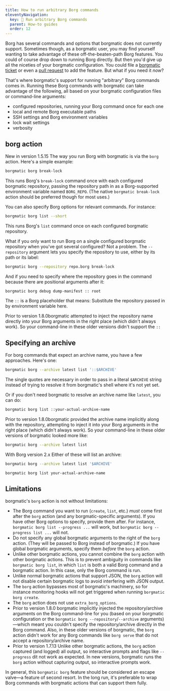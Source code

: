 ```yaml
---
title: How to run arbitrary Borg commands
eleventyNavigation:
  key: 🔧 Run arbitrary Borg commands
  parent: How-to guides
  order: 12
---
```

Borg has several commands and options that borgmatic does not currently
support. Sometimes though, as a borgmatic user, you may find yourself wanting
to take advantage of these off-the-beaten-path Borg features. You could of
course drop down to running Borg directly. But then you'd give up all the
niceties of your borgmatic configuration. You could file a [borgmatic
ticket](https://torsion.org/borgmatic/#issues) or even a [pull
request](https://torsion.org/borgmatic/#contributing) to add the feature. But
what if you need it *now*?

That's where borgmatic's support for running "arbitrary" Borg commands comes
in. Running these Borg commands with borgmatic can take advantage of the
following, all based on your borgmatic configuration files or command-line
arguments:

 * configured repositories, running your Borg command once for each one
 * local and remote Borg executable paths
 * SSH settings and Borg environment variables
 * lock wait settings
 * verbosity


## borg action

<span class="minilink minilink-addedin">New in version 1.5.15</span> The way
you run Borg with borgmatic is via the `borg` action. Here's a simple example:

```bash
borgmatic borg break-lock
```

This runs Borg's `break-lock` command once with each configured borgmatic
repository, passing the repository path in as a Borg-supported environment
variable named `BORG_REPO`. (The native `borgmatic break-lock` action should
be preferred though for most uses.)

You can also specify Borg options for relevant commands. For instance:

```bash
borgmatic borg list --short
```

This runs Borg's `list` command once on each configured borgmatic
repository.

What if you only want to run Borg on a single configured borgmatic repository
when you've got several configured? Not a problem. The `--repository` argument
lets you specify the repository to use, either by its path or its label:

```bash
borgmatic borg --repository repo.borg break-lock
```

And if you need to specify where the repository goes in the command because
there are positional arguments after it:

```bash
borgmatic borg debug dump-manifest :: root
```

The `::` is a Borg placeholder that means: Substitute the repository passed in
by environment variable here.

<span class="minilink minilink-addedin">Prior to version 1.8.0</span>borgmatic
attempted to inject the repository name directly into your Borg arguments in
the right place (which didn't always work). So your command-line in these
older versions didn't support the `::`


## Specifying an archive

For borg commands that expect an archive name, you have a few approaches.
Here's one:

```bash
borgmatic borg --archive latest list '::$ARCHIVE'
```

The single quotes are necessary in order to pass in a literal `$ARCHIVE`
string instead of trying to resolve it from borgmatic's shell where it's not
yet set.

Or if you don't need borgmatic to resolve an archive name like `latest`, you
can do:

```bash
borgmatic borg list ::your-actual-archive-name
```

<span class="minilink minilink-addedin">Prior to version 1.8.0</span>borgmatic
provided the archive name implicitly along with the repository, attempting to
inject it into your Borg arguments in the right place (which didn't always
work). So your command-line in these older versions of borgmatic looked more
like:

```bash
borgmatic borg --archive latest list
```

<span class="minilink minilink-addedin">With Borg version 2.x</span> Either of
these will list an archive:

```bash
borgmatic borg --archive latest list '$ARCHIVE'
```

```bash
borgmatic borg list your-actual-archive-name
```

## Limitations

borgmatic's `borg` action is not without limitations:

 * The Borg command you want to run (`create`, `list`, etc.) *must* come first
   after the `borg` action (and any borgmatic-specific arguments). If you have
   other Borg options to specify, provide them after. For instance,
   `borgmatic borg list --progress ...` will work, but
   `borgmatic borg --progress list ...` will not.
 * Do not specify any global borgmatic arguments to the right of the `borg`
   action. (They will be passed to Borg instead of borgmatic.) If you have
   global borgmatic arguments, specify them *before* the `borg` action.
 * Unlike other borgmatic actions, you cannot combine the `borg` action with
   other borgmatic actions. This is to prevent ambiguity in commands like
   `borgmatic borg list`, in which `list` is both a valid Borg command and a
   borgmatic action. In this case, only the Borg command is run.
 * Unlike normal borgmatic actions that support JSON, the `borg` action will
   not disable certain borgmatic logs to avoid interfering with JSON output.
 * The `borg` action bypasses most of borgmatic's machinery, so for instance
   monitoring hooks will not get triggered when running `borgmatic borg create`.
 * The `borg` action does not use `extra_borg_options`.
 * <span class="minilink minilink-addedin">Prior to version 1.8.0</span>
   borgmatic implicitly injected the repository/archive arguments on the Borg
   command-line for you (based on your borgmatic configuration or the
   `borgmatic borg --repository`/`--archive` arguments)—which meant you
   couldn't specify the repository/archive directly in the Borg command. Also,
   in these older versions of borgmatic, the `borg` action didn't work for any
   Borg commands like `borg serve` that do not accept a repository/archive
   name.
 * <span class="minilink minilink-addedin">Prior to version 1.7.13</span> Unlike
   other borgmatic actions, the `borg` action captured (and logged) all output,
   so interactive prompts and flags like `--progress` dit not work as expected.
   In new versions, borgmatic runs the `borg` action without capturing output,
   so interactive prompts work.

In general, this `borgmatic borg` feature should be considered an escape
valve—a feature of second resort. In the long run, it's preferable to wrap
Borg commands with borgmatic actions that can support them fully.
